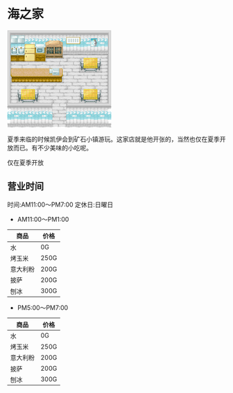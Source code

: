 # 海之家

![海之家](海之家.png)

夏季来临的时候凯伊会到矿石小镇游玩。这家店就是他开张的，当然也仅在夏季开放而已。有不少美味的小吃呢。

仅在夏季开放

## 营业时间

时间:AM11:00～PM7:00 定休日:日曜日

- AM11:00～PM1:00

商品|价格|
-|-|
水|0G|
烤玉米|250G|
意大利粉|200G|
披萨|200G|
刨冰|300G|

- PM5:00～PM7:00

商品|价格|
-|-|
水|0G|
烤玉米|250G|
意大利粉|200G|
披萨|200G|
刨冰|300G
